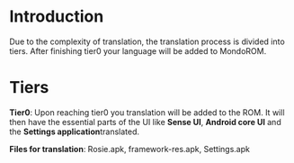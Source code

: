 # Introduction #

Due to the complexity of translation, the translation process is divided into tiers. After finishing tier0 your language will be added to MondoROM.


# Tiers #

**Tier0**: Upon reaching tier0 you translation will be added to the ROM. It will then have the essential parts of the UI like **Sense UI**, **Android core UI** and the **Settings application**translated.

**Files for translation**: Rosie.apk, framework-res.apk, Settings.apk